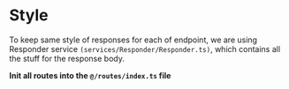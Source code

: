 # Style
To keep same style of responses for each of endpoint, we are using
Responder service ``(services/Responder/Responder.ts)``, which contains all the stuff for the response body.

**Init all routes into the ``@/routes/index.ts`` file**